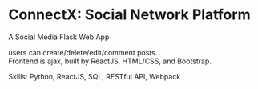 # ConnectX: Social Network Platform
A Social Media Flask Web App


users can create/delete/edit/comment posts.  
Frontend is ajax, built by ReactJS, HTML/CSS, and Bootstrap. 


Skills: Python, ReactJS, SQL, RESTful API, Webpack
